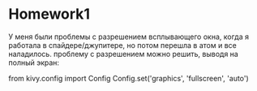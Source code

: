 # Homework1

У меня были проблемы с разрешением всплывающего окна, когда я работала в спайдере/джупитере, но потом перешла в атом и все наладилось. проблему с разрешением можно решить, выводя на полный экран:

from kivy.config import Config
Config.set('graphics', 'fullscreen', 'auto')
